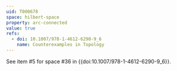 ```yaml
---
uid: T000678
space: hilbert-space
property: arc-connected
value: true
refs:
  - doi: 10.1007/978-1-4612-6290-9_6
    name: Counterexamples in Topology
---
```

See item #5 for space #36 in {{doi:10.1007/978-1-4612-6290-9_6}}.
